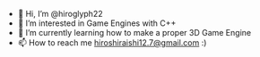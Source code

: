 - 👋 Hi, I’m @hiroglyph22
- 👀 I’m interested in Game Engines with C++
- 🌱 I’m currently learning how to make a proper 3D Game Engine
- 📫 How to reach me hiroshiraishi12.7@gmail.com :)

<!---
hiroglyph22/hiroglyph22 is a ✨ special ✨ repository because its `README.md` (this file) appears on your GitHub profile.
You can click the Preview link to take a look at your changes.
--->
